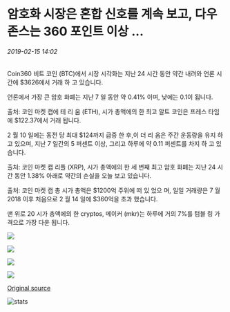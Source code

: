 # 암호화 시장은 혼합 신호를 계속 보고, 다우 존스는 360 포인트 이상 ...

###### 2019-02-15 14:02

Coin360 비트 코인 (BTC)에서 시장 시각화는 지난 24 시간 동안 약간 내려와 언론 시간에 $3626에서 거래 하 고 있습니다.

언론에서 가장 큰 암호 화폐는 지난 7 일 동안 약 0.41% 이며, 낮에는 0.1이 됩니다.

출처: 코인 마켓 캡에 테 리 움 (ETH), 시가 총액에의 한 최고 알트 코인은 프레스 타임에 $122.37에서 거래 됩니다.

2 월 10 일에는 동전 당 최대 $124까지 급증 한 후,이 더 리 움은 주간 운동량을 유지 하 고 있으며, 지난 7 일간의 5 퍼센트 이상, 그리고 하루에 약 0.11 퍼센트를 차지 하 고 있습니다.

출처: 코인 마켓 캡 리플 (XRP), 시가 총액에의 한 세 번째 최고 암호 화폐는 지난 24 시간 동안 1.38% 아래로 약간의 손실을 오늘 보고 있습니다.

출처: 코인 마켓 캡 총 시가 총액은 $1200억 주위에 떠 있 었으 며, 일일 거래량은 7 월 2018 이후 처음으로 2 월 14 일에 $360억을 초과 했습니다.

맨 위로 20 시가 총액에의 한 cryptos, 메이커 (mkr)는 하루에 거의 7%를 텀블 링 가격으로 가장 다운 됩니다.

![](https://s3.cointelegraph.com/storage/uploads/view/eca043aabb69a284e81d11ac4ab52a89.png)

![](https://s3.cointelegraph.com/storage/uploads/view/23fef2b6ef984f6531f9197f15ede8eb.jpeg)

![](https://s3.cointelegraph.com/storage/uploads/view/26f2d77bfcd3d7d461d9c5b29d923246.jpeg)

![](https://s3.cointelegraph.com/storage/uploads/view/722a84d33a519006d8777c34f01e465f.jpeg)

[Original source](https://cointelegraph.com/news/crypto-markets-continue-to-see-mixed-signals-dow-jones-up-over-360-points)

![stats](https://c.statcounter.com/11760860/0/a89fa40b/1/ "stats")